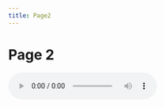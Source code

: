 ```yaml
---
title: Page2
---
```


<h1>Page 2</h1>
<p><audio controls>
  <source src="https://sergxio.github.io/sml5202-sergiu/Audio/Record%20(online-voice-recorder.com).mp3" type="audio/mpeg">
Your browser does not support the audio element.
</audio>

</body>
</html>

</p>
